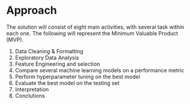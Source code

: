 # Approach
The solution will consist of eight main activities, with several task within each one. The following will represent the Minimum Valuable Product (MVP).

1. Data Cleaning & Formatting
2. Exploratory Data Analysis
3. Feature Engineering and selection
4. Compare several machine learning models on a performance metric
5. Perform hyperparameter tuning on the best model
6. Evaluate the best model on the testing set
7. Interpretation
8. Conclutions
